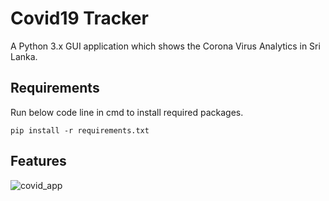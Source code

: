 <h1>Covid19 Tracker</h1>
<p>A Python 3.x GUI application which shows the Corona Virus Analytics in Sri Lanka.</p>

<h2>Requirements</h2>
<p>Run below code line in cmd to install required packages.</p>
<code>pip install -r requirements.txt</code>

<h2>Features</h2>

![covid_app](https://user-images.githubusercontent.com/72787452/119340148-c0825e00-bcaf-11eb-805d-c312ee2aa585.jpg)

